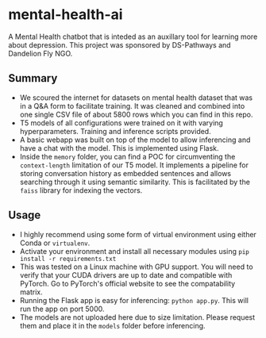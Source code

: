 # mental-health-ai
A Mental Health chatbot that is inteded as an auxillary tool for learning more about depression. This project was sponsored by DS-Pathways and Dandelion Fly NGO.

## Summary

- We scoured the internet for datasets on mental health dataset that was in a Q&A form to facilitate training. It was cleaned and combined into one single CSV file of about 5800 rows which you can find in this repo.
- T5 models of all configurations were trained on it with varying hyperparameters. Training and inference scripts provided.
- A basic webapp was built on top of the model to allow inferencing and have a chat with the model. This is implemented using Flask.
- Inside the `memory` folder, you can find a POC for circumventing the `context-length` limitation of our T5 model. It implements a pipeline for storing conversation history as embedded sentences and allows searching through it using semantic similarity. This is facilitated by the `faiss` library for indexing the vectors.

## Usage

- I highly recommend using some form of virtual environment using either Conda or `virtualenv`.
- Activate your environment and install all necessary modules using `pip install -r requirements.txt`
- This was tested on a Linux machine with GPU support. You will need to verify that your CUDA drivers are up to date and compatible with PyTorch. Go to PyTorch's official website to see the compatability matrix.
- Running the Flask app is easy for inferencing: `python app.py`. This will run the app on port 5000.
- The models are not uploaded here due to size limitation. Please request them and place it in the `models` folder before inferencing.

